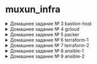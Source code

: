 # muxun_infra
<details><summary>Домашнее задание № 3 bastion-host</summary><p>

---

Подключение к someinternalhost в одну команду с помощью ключа передачи терминала в ssh

`ssh -tA home@35.210.12.2 ssh 10.132.0.3`

---
Алиасы в ssh_config

Нужно использовать параметр ProxyCommand:
~/.ssh/config с использованием netcat 

```
Host bastion
        HostName 35.210.12.2
        User home

Host someinternalhost
        ProxyCommand ssh bastion nc -q0 10.132.0.3 22

```

~/.ssh/config с использованием ключа -W

```
Host bastion
        HostName 35.210.12.2
        User home

Host someinternalhost
        ProxyCommand ssh -A bastion -W 10.132.0.3:22
```

---

Конфигурация подключения


```
bastion_IP = 35.210.12.2
someinternalhost_IP = 10.132.0.3
```

</p></details>



<details><summary>Домашнее задание № 4 gcloud</summary><p>

создан инстанс из gcloud <br> 
установлены ruby и mongodb <br>
задеплоено реддит прриложение <br>


```
testapp_IP = 34.76.222.110
testapp_port = 9292
```
создание нового инстанса с 
параметром стартап-скрипта 

```
gcloud compute instances create reddit-app \
--boot-disk-size=10GB \
--image-family ubuntu-1604-lts \
--image-project=ubuntu-os-cloud \
--machine-type=g1-small \
--tags puma-server \
--restart-on-failure \
----metadata-from-file startup-script=startup_script.sh

```


создание правила фаерволла для рандомного порта 8080(вместо 9292)

```
gcloud compute firewall-rules create another-default-puma-server \
 --network default  \
 --action allow  \
--direction ingress \
--rules tcp:8080  \
--source-ranges=0.0.0.0/0 \ 
--priority 1000  \
--target-tags puma-server
```


</p></details>

<details><summary>Домашнее задание № 5 packer</summary><p>
Packer - создание образов VM для различных провайдеров<br>

* установлен packer

```
cd ~
wget https://releases.hashicorp.com/packer/1.3.3/packer_1.3.3_linux_amd64.zip
unzip packer_1.3.3_linux_amd64.zip
sudo mv packer /usr/lib
rm packer_1.3.3_linux_amd64.zip

```

* произведена авторизация для аутентификации packer и terraform в GCP

```
gcloud auth application-default login

```

* создан шаблон для packer

```

 "builders": [
 {
 "type": "googlecompute",
 "project_id": "infra-226-212",
 "image_name": "reddit-base-{{timestamp}}",
 "image_family": "reddit-base",
 "source_image_family": "ubuntu-1604-lts",
 "zone": "europe-west1-b",
 "ssh_username": "appuser",
 "machine_type": "f1-micro"
 }
 ],
 "provisioners": [
 {
 "type": "shell",
 "script": "script/install_ruby.sh",
 "execute_command": "sudo {{.Path}}"
 },
 {
 "type": "shell",
 "script": "script/install_mongodb.sh",
 "execute_command": "sudo {{.Path}}"
 }
 ]
}

```

* на основе шаблона создан образ ubuntu1604 с предустановленными ruby и mongodb
* на основе образа создан инстанс и задеплоено приложение puma-server
* добавлено правило фаерволла для доступа к порту приложения 9292 инстанса reddit-app

* в шаблон добавлены параметры пользователя: обязательные для указания и указанные в самом шаблоне

```
{
   "variables": [
        {
        "project_id": null,
        "source_image_family": null,
        "machine_type": "f1-micro"
        }
        ],




  "builders": [
        {
        "type": "googlecompute",
        "project_id": "{{user `project_id`}}",
        "image_name": "reddit-base-{{timestamp}}",
        "image_family": "reddit-base",
        "source_image_family": "{{user `source_image_family`}}",
        "zone": "europe-west1-b",
        "ssh_username": "muxund",
        "machine_type": "{{user `machine_type`}}"
        }
        ],

 "provisioners": [
        {
        "type": "shell",
        "script": "script/install_ruby.sh",
        "execute_command": "sudo {{.Path}}"
        },

        {
        "type": "shell",
        "script": "script/install_mongodb.sh",
        "execute_command": "sudo {{.Path}}"
        }

        ]
}

```
*  созданы файлы переменных variables.json и variables.json.example с содержанием:

```
{

"project_id": "infra-226212",
"source_image_family": "ubuntu-1604-lts"

}

```

эти перменные будут вставляться в шаблон при создании образа с помощью команды:

```
packer build -var-file=variables.json ubuntu16.json
```

* добавлены параметры builder для GCP:
	- описание образа
	- размер и тип диска
	- название сети
	- теги

```
{
   "variables": 
	{
	"project_id": null,
	"source_image_family": null,
	"machine_type": "f1-micro",
	"image_description": "standart puma server on ubuntu",
	"disk_size": "10",
	"disk_type": "pd-standart",
	"network": "default",
	"tags": "reddit-app,http-server,https-server"
	}
	,




  "builders": [
	{
	"type": "googlecompute",
	"project_id": "{{user `project_id`}}",
	"image_name": "reddit-base-{{timestamp}}",
	"image_family": "reddit-base",
	"source_image_family": "{{user `source_image_family`}}",
	"zone": "europe-west1-b",
	"ssh_username": "muxund",
	"machine_type": "{{user `machine_type`}}",
	"image_description": "{{user `image_description`}}",
	"disk_size": "{{user `disk_size`}}",
	"disk_type": "{{user `disk_type`}}",
	"network": "{{user `network`}}",
	"tags": "{{user `tags`}}"

	}
	],

 "provisioners": [
	{
	"type": "shell",
	"script": "script/install_ruby.sh",
	"execute_command": "sudo {{.Path}}"
	},

	{
	"type": "shell",
	"script": "script/install_mongodb.sh",
	"execute_command": "sudo {{.Path}}"
	}

	]
}
```



</p></details>


<details><summary>Домашнее задание № 6 terraform-1</summary><p>

* установлен terraform

```
    wget https://releases.hashicorp.com/terraform/0.11.11/terraform_0.11.11_linux_amd64.zip \ 
    && unzip terraform_0.11.11_linux_amd64.zip \
    && sudo mv terraform /usr/bin \
    && terraform --version
```

* установен  и проинициализирован провайде в файле main.tf

```
    13:53 $ terraform init
    
    Initializing provider plugins...
    - Checking for available provider plugins on https://releases.hashicorp.com...
    - Downloading plugin for provider "google" (1.4.0)...
    
    Terraform has been successfully initialized!
    
    You may now begin working with Terraform. Try running "terraform plan" to see
    any changes that are required for your infrastructure. All Terraform commands
    should now work.
    
    If you ever set or change modules or backend configuration for Terraform,
    rerun this command to reinitialize your working directory. If you forget, other
```

* определил в файле main.tf ресурс для создания VM

```
    provider "google" {
            version = "1.4.0"
            project = "infra-226212"
            region = "europe-west1"
    }
    
    resource "google_compute_instance" "app" {
            name            = "reddit-app"
            machine_type    = "g1-small"
            zone            = "europe-west1-b"
            #определение загрузочного диска
            boot_disk {
                    initialize_params {
                            image = "reddit-base-1547821025"
                    }
            }
            #определение сетевого интерфейса
            network_interface {
                    # сеть , к которой присоеденить интерфейс
                    network = "default"
                    # использовать ephimeral IP для доступа в интернет
                    access_config {}
            }
    
    }
```

* перед установкой изменений проверим корректность конфиурации

 
```
    15:10 $ terraform plan
    Refreshing Terraform state in-memory prior to plan...
    The refreshed state will be used to calculate this plan, but will not be
    persisted to local or remote state storage.
    
    
    ------------------------------------------------------------------------
    
    An execution plan has been generated and is shown below.
    Resource actions are indicated with the following symbols:
      + create
    
    Terraform will perform the following actions:
    
      + google_compute_instance.app
          id:                                                  <computed>
          boot_disk.#:                                         "1"
          boot_disk.0.auto_delete:                             "true"
          boot_disk.0.device_name:                             <computed>
          boot_disk.0.disk_encryption_key_sha256:              <computed>
          boot_disk.0.initialize_params.#:                     "1"
          boot_disk.0.initialize_params.0.image:               "reddit-base-1547821025"
          can_ip_forward:                                      "false"
          cpu_platform:                                        <computed>
          create_timeout:                                      "4"
          instance_id:                                         <computed>
          label_fingerprint:                                   <computed>
          machine_type:                                        "g1-small"
          metadata_fingerprint:                                <computed>
          name:                                                "reddit-app"
          network_interface.#:                                 "1"
          network_interface.0.access_config.#:                 "1"
          network_interface.0.access_config.0.assigned_nat_ip: <computed>
          network_interface.0.access_config.0.nat_ip:          <computed>
          network_interface.0.address:                         <computed>
          network_interface.0.name:                            <computed>
          network_interface.0.network:                         "default"
          network_interface.0.network_ip:                      <computed>
          network_interface.0.subnetwork_project:              <computed>
          project:                                             <computed>
          scheduling.#:                                        <computed>
          self_link:                                           <computed>
          tags_fingerprint:                                    <computed>
          zone:                                                "europe-west1-b"
    
    
    Plan: 1 to add, 0 to change, 0 to destroy.
    
    ------------------------------------------------------------------------
    
    Note: You didn't specify an "-out" parameter to save this plan, so Terraform
    can't guarantee that exactly these actions will be performed if
    "terraform apply" is subsequently run.
```
* создана инфраструктура 
```
    15:25 $ terraform apply 
    
    An execution plan has been generated and is shown below.
    Resource actions are indicated with the following symbols:
      + create
    
    Terraform will perform the following actions:
    
      + google_compute_instance.app
          id:                                                  <computed>
          boot_disk.#:                                         "1"
          boot_disk.0.auto_delete:                             "true"
          boot_disk.0.device_name:                             <computed>
          boot_disk.0.disk_encryption_key_sha256:              <computed>
          boot_disk.0.initialize_params.#:                     "1"
          boot_disk.0.initialize_params.0.image:               "reddit-base-1547821025"
          can_ip_forward:                                      "false"
          cpu_platform:                                        <computed>
          create_timeout:                                      "4"
          instance_id:                                         <computed>
          label_fingerprint:                                   <computed>
          machine_type:                                        "g1-small"
          metadata_fingerprint:                                <computed>
          name:                                                "reddit-app"
          network_interface.#:                                 "1"
          network_interface.0.access_config.#:                 "1"
          network_interface.0.access_config.0.assigned_nat_ip: <computed>
          network_interface.0.access_config.0.nat_ip:          <computed>
          network_interface.0.address:                         <computed>
          network_interface.0.name:                            <computed>
          network_interface.0.network:                         "default"
          network_interface.0.network_ip:                      <computed>
          network_interface.0.subnetwork_project:              <computed>
          project:                                             <computed>
          scheduling.#:                                        <computed>
          self_link:                                           <computed>
          tags_fingerprint:                                    <computed>
          zone:                                                "europe-west1-b"
    
    
    Plan: 1 to add, 0 to change, 0 to destroy.
    
    Do you want to perform these actions?
      Terraform will perform the actions described above.
      Only 'yes' will be accepted to approve.
    
      Enter a value: yes
    
    google_compute_instance.app: Creating...
      boot_disk.#:                                         "" => "1"
      boot_disk.0.auto_delete:                             "" => "true"
      boot_disk.0.device_name:                             "" => "<computed>"
      boot_disk.0.disk_encryption_key_sha256:              "" => "<computed>"
      boot_disk.0.initialize_params.#:                     "" => "1"
      boot_disk.0.initialize_params.0.image:               "" => "reddit-base-1547821025"
      can_ip_forward:                                      "" => "false"
      cpu_platform:                                        "" => "<computed>"
      create_timeout:                                      "" => "4"
      instance_id:                                         "" => "<computed>"
      label_fingerprint:                                   "" => "<computed>"
      machine_type:                                        "" => "g1-small"
      metadata_fingerprint:                                "" => "<computed>"
      name:                                                "" => "reddit-app"
      network_interface.#:                                 "" => "1"
      network_interface.0.access_config.#:                 "" => "1"
      network_interface.0.access_config.0.assigned_nat_ip: "" => "<computed>"
      network_interface.0.access_config.0.nat_ip:          "" => "<computed>"
      network_interface.0.address:                         "" => "<computed>"
      network_interface.0.name:                            "" => "<computed>"
      network_interface.0.network:                         "" => "default"
      network_interface.0.network_ip:                      "" => "<computed>"
      network_interface.0.subnetwork_project:              "" => "<computed>"
      project:                                             "" => "<computed>"
      scheduling.#:                                        "" => "<computed>"
      self_link:                                           "" => "<computed>"
      tags_fingerprint:                                    "" => "<computed>"
      zone:                                                "" => "europe-west1-b"
    google_compute_instance.app: Still creating... (10s elapsed)
    google_compute_instance.app: Creation complete after 16s (ID: reddit-app)
    
    Apply complete! Resources: 1 added, 0 changed, 0 destroyed.
```

* добавлен в секцию resources пункт metadata
```
    metadata {
                    ssh-keys = "muxund:${file("~/.ssh/id_rsa.pub")}"            }
```


* создадан  файл outputs.tf

```
    output "app_external_ip" {
     value = "${google_compute_instance.app.network_interface.0.access_config.0.assigned_nat_ip}"
    

```
* задано с помощью терраформа правило фаерволла
```
    resource "google_compute_firewall" "firewall_puma" {
            name    = "allow-puma-default"
            #название сети , в которой действует правило
            network = "default"
            # что разрешаем 
            allow {
                    protocol = "tcp"
                    ports    = ["9292"]
            }
            # откуда разрешаем доступ
            source_ranges = ["0.0.0.0/0"]
            # правила дл яинстансов с тегами
            target_tags = ["reddit-app"]
```

* дополен main.tf провижинами

```
    provisioner "file" {
    source = "files/puma.service"
    destination = "/tmp/puma.service"
    }
    
    provisioner "remote-exec" {
     script = "files/deploy.sh"
    }
```

* определены параметры подключения для провиженов
```
connection {
 type = "ssh"
 user = "muxund"
 agent = false
 private_key = "${file("~/.ssh/id_rsa")}"
 }
```

* созданы файлы с переменными и определены  variable

</p></details>



<details><summary> Домашнее задание № 7 terraform-2</summary>
<p>

* создано правило фаерволла для ssh порта

```
#====FIREWALL SSH====
resource "google_compute_firewall" "firewall_ssh" {
  name    = "default-allow-ssh"
  network = "default"

  allow {
    protocol = "tcp"
    ports    = ["22"]
  }

  source_ranges = ["0.0.0.0/0"]
}

```

* в терраформ стэйт импортироване правило ssh портя, объявленное ранее

* создана неявная зависимость ресурсов внешнего ip и  ip инстанса

```

#====INSTANCE====
resource "google_compute_instance" "app" {
  name         = "reddit-app"
  machine_type = "g1-small"
  zone         = "${var.zone}"
  tags         = ["reddit-app"]
  boot_disk {
    initialize_params {
      image = "${var.disk_image}"
    }
  }

  network_interface {
    network = "default"
    access_config {
      nat_ip = "${google_compute_address.app_ip.address}"
    }
  }

  /....
}

#====ADDRESS====
resource "google_compute_address" "app_ip" {
  name   = "reddit-app-ip"
}


```

* в packer созданы шаблоны для подготовки образов app и db

* конфигурация terraform разбита на несколько частей 
	-app.tf
	-db.tf
	-main.tf
	-vpc.tf

* на основе предыдущих конфигураций созданы модули app db vpc

```
rovider "google" {
  version = "1.4.0"
  project = "${var.project}"
  region  = "${var.region}"
}

module "app" {
  source          = "../modules/app"
  public_key_path = "${var.public_key_path}"
  zone            = "${var.zone}"
  app_disk_image  = "${var.app_disk_image}"
}

module "db" {
  source          = "../modules/db"
  public_key_path = "${var.public_key_path}"
  zone            = "${var.zone}"
  db_disk_image   = "${var.db_disk_image}"
}

module "vpc" {
  source        = "../modules/vpc"
  source_ranges = ["182.126.72.77/32"]
}


```

* проверена работ по параметризации source_range  модуля vpc c помощью телнета

* созданы конфигурации для окружений stage и prod с раздичными параметрами vpc

* созданы 2 экземпляра storage-backet

```
provider "google" {
        version = "1.4.0"
        project = "${var.project}"
        region  = "${var.region}"
}


module "storage-bucket" {
        source = "SweetOps/storage-bucket/goog$
        version = "0.1.1"

        name = ["st_bucket1","st-bucket2"]

}

output storage-bucket_url {
        value = "${module.storage-bucket.url}"
}



```
</p></details>


<details><summary> Домашнее задание № 8 ansible-1</summary>
<p>

* ansible установлен с помощью apt install
* запущено stage окружение в терраформе и проверена доступность ssh telnetom
* создан inventory файл для хоста app и проверена доступность с помощью пинг

```
✔ ~/otus/hw9/muxun_infra/ansible [ansible-1 L|…1] 
13:50 $ ansible appserver -i ./inventory -m ping
appserver | SUCCESS => {
    "changed": false, 
    "ping": "pong"
}

```

* добавлен хост с базой данных в инвентори
* создан и параметрезиован ansible.cfg

```
[defaults]
inventory = ./inventory
remote_user = muxund
private_key_file = ~/.ssh/id_rsa
host_key_checking = False
retry_files_enabled = False
```
* проверен модуль ping с параметрами

```
✔ ~/otus/hw9/muxun_infra/ansible [ansible-1 L|✚ 1…1] 
14:20 $ ansible appserver -m ping
appserver | SUCCESS => {
    "changed": false, 
    "ping": "pong"
}
✔ ~/otus/hw9/muxun_infra/ansible [ansible-1 L|✚ 1…1] 
14:21 $ ansible dbserver -m ping
dbserver | SUCCESS => {
    "changed": false, 
    "ping": "pong"
}


```
* проверены ad-hoc команды

```
4:24 $ ansible dbserver -m command -a uptime
dbserver | SUCCESS | rc=0 >>
 11:28:28 up 55 min,  1 user,  load average: 0.00, 0.00, 0.00

✔ ~/otus/hw9/muxun_infra/ansible [ansible-1 L|✔] 
14:28 $ ansible dbserver -m command -a ifconfig
dbserver | SUCCESS | rc=0 >>
ens4      Link encap:Ethernet  HWaddr 42:01:0a:84:00:28  
          inet addr:10.132.0.40  Bcast:10.132.0.40  Mask:255.255.255.255
          inet6 addr: fe80::4001:aff:fe84:28/64 Scope:Link
          UP BROADCAST RUNNING MULTICAST  MTU:1460  Metric:1
          RX packets:1678 errors:0 dropped:0 overruns:0 frame:0
          TX packets:1552 errors:0 dropped:0 overruns:0 carrier:0
          collisions:0 txqueuelen:1000 
          RX bytes:1996685 (1.9 MB)  TX bytes:162152 (162.1 KB)

lo        Link encap:Local Loopback  
          inet addr:127.0.0.1  Mask:255.0.0.0
          inet6 addr: ::1/128 Scope:Host
          UP LOOPBACK RUNNING  MTU:65536  Metric:1
          RX packets:0 errors:0 dropped:0 overruns:0 frame:0
          TX packets:0 errors:0 dropped:0 overruns:0 carrier:0
          collisions:0 txqueuelen:1000 
          RX bytes:0 (0.0 B)  TX bytes:0 (0.0 B)
```

* создан inventory в формате yml и проверен

```
15:13 $ ansible all -m ping -i inventory.yaml 
dbserver | SUCCESS => {
    "changed": false, 
    "ping": "pong"
}
appserver | SUCCESS => {
    "changed": false, 
    "ping": "pong"
}
```

* проверены модули systemd и service

```
✔ ~/otus/hw9/muxun_infra/ansible [ansible-1 L|✚ 1…1] 
15:25 $ ansible db -m service -a name=mongod
dbserver | SUCCESS => {
    "changed": false, 
    "name": "mongod", 
    "status": {
        "ActiveEnterTimestamp": "Sat 2019-01-26 10:32:48 UTC", 
        "ActiveEnterTimestampMonotonic": "13819239", 
        "ActiveExitTimestampMonotonic": "0", 
        "ActiveState": "active", 
        "After": "sysinit.target basic.target network.target systemd-journald.socket system.slice", 
        "AllowIsolate": "no", 
        "AmbientCapabilities": "0", 
        "AssertResult": "yes", 
        "AssertTimestamp": "Sat 2019-01-26 10:32:48 UTC", 
        "AssertTimestampMonotonic": "13818217", 
        "Before": "multi-user.target shutdown.target", 
        "BlockIOAccounting": "no", 
        "BlockIOWeight": "18446744073709551615",
.......................

```

* создан playbook с заданием деплоя приложения

```
✔ ~/otus/hw9/muxun_infra/ansible [ansible-1 L|✚ 1…2] 
16:13 $ ansible-playbook clone.yml 

PLAY [Clone] ********************************************************************************

TASK [Gathering Facts] **********************************************************************
ok: [appserver]

TASK [Clone repo] ***************************************************************************
changed: [appserver]

PLAY RECAP **********************************************************************************
appserver      
```



</p></details>


<details><summary> Домашнее задание № 9 ansible-2</summary>
<p>

* создан playbook для управления конфигурациями и деплоя приложения
  - сценарии для каждого хоста
  - шаблоны конфиг файлов
  - сделан пробный прогон плэйбука
  - введены хэндлеры \ таски для деплоя приложения
  - плэйбук применён

```

✔ ~/otus/hw10/muxun_infra/ansible [ansible-2|✔] 
10:55 $ cat reddit_app_one_play.yml 
---
- name: Config host and deploy application # Описание сценария
  hosts: all # Хосты, на которых выполятся таски
  vars:
    mongo_bind_ip: 0.0.0.0 # переменная задается в vars
    db_host: 10.132.0.48


  tasks: # блок тасков(заданий)
    - name: меняю конфиг монги на db 
      become: true # выполняем задание от рута
      template:
        src:  templates/mongod.conf.j2 # путь до шаблона
        dest: /etc/mongod.conf # целевой путь на удаленном хосте
        mode: 0644  # права на файл
      tags: db-tag   # тэги задания 
      notify: restart mongod

    - name: устанавливаю пума юнит на app
      become: true
      copy:
        src:   files/puma.service
        dest: /etc/systemd/system/puma.service
      tags: app-tag
      notify: reload puma

    - name: добавляю конфиг подключения к бд на app
      template:
        src: templates/db_config.j2
        dest: /home/muxund/db_config
      tags: app-tag

    - name: enable puma для app
      become: true
      systemd: name=puma enabled=yes
      tags: app-tag

    - name: граблю приложение из гита на апп
      git:
        repo: 'https://github.com/express42/reddit.git'
        dest: /home/muxund/reddit
        version: monolith # <-- Указываем нужную ветку
      #tags: deploy-tag
      tags: app-tag
      notify: reload puma

    - name: инсталирую bundle на app
      bundler:
        state: present
        chdir: /home/muxund/reddit # <-- В какой директории выполнить команду bundle
     # tags: deploy-tag 
      tags: app-tag  
     

  handlers:
  - name: restart mongod
    become: true
    service: name=mongod state=restarted
    
  - name: reload puma
    become: true
    service: name=puma state=restarted 


```

<img src="https://s3.us-west-2.amazonaws.com/secure.notion-static.com/7a52878a-ad17-44a7-a307-10d54c0b7495/oneplayonescen.png?AWSAccessKeyId=ASIAT73L2G45HOBQHFM6&Expires=1548835308&Signature=F2GHKWsHutLGxyBqUyVon4JTu%2Bk%3D&x-amz-security-token=FQoGZXIvYXdzEBAaDKFv2hlRTRvWbXo8GiK3A4MOL4eBpO8a%2FMtwYA0RV3ELQOMwXpp%2BRTO6SZGg7Dd3GpB3kT2WNJcbZ7%2BS0SjBYAcmUW7tSvxbYz%2B1EA6GC3XXdGpPngpdgzCBVAA%2BjGfJX1br9c17ZjNYlXMmCnH6wFFtRkyZN8Kyy2OWPxmZ%2F7ZQo4aga6gFpN%2BmpQOIj0iLLiGW8vIcWb6ePYuhZeFd%2FeSKqSNNvvVACO%2F7O1KK157%2FU5l2W7fCMpXgE%2B4MNrRZbgHG3n8LSajbXTf5ttzvCPW%2BGM2FN2B658vQiiR1eDxVLmnW1EehTi7Y4ii0ABFAVA2jS0vz20uxYp1QxGo8nkJ1TaQTpDPplWsH9RKqG0PrYpegCERzc7yN7lkx%2Ba%2FXt0dXRku%2FYoNg467syn6gpoYgXE43Ip5EmZC2%2FQuLxEssZYo%2F2V8HOUm%2BLi5I72kCbplz8qd29bskxPu%2F95bLL8WYjtwNs1byHwhr6EcLC9isVRNm%2F4%2BuMqqoLHL7UV0NSfTrnHSTcQwnUeYoMbn9S1SJzYg10p10FFHdAS0CXVAbPAN%2B%2FGH%2F3VH16TfSDkB8eQ6ZJENIlCxkNv3IuG6BYK%2B7f3a%2FS5Qosd6%2F4gU%3D"></img>



* создан плэйбук с несколькими сценариями
* добавлен по образцу сценарий для деплоя

```

✔ ~/otus/hw10/muxun_infra/ansible [ansible-2|✔] 
10:55 $ cat reddit_app_multiple_plays.yml 
---
- name: Конфигурируем mongodb хост
  hosts: db
  tags: db-tag
  become: true
  vars:
    mongo_bind_ip: 0.0.0.0
  tasks:
    - name: Меняю конфиг монги на db 
      become: true
      template:
        src:  templates/mongod.conf.j2
        dest: /etc/mongod.conf
        mode: 0644
      tags: db-tag 
      notify: restart mongod
  handlers:
    - name: restart mongod
      service: name=mongod state=restarted 
    

- name: Конфигурируем хост app
  hosts: app
  tags: app-tag
  become: true
  vars:
    db_host: 10.132.0.50
  tasks:
    - name: Копируем юнит пума-сервис на app
      copy:
        src:   files/puma.service
        dest: /etc/systemd/system/puma.service
      notify: reload puma

    - name: Добавляем конфиг подключения к бд на app
      template:
        src: templates/db_config.j2
        dest: /home/muxund/db_config
        owner: muxund
        group: muxund

    - name: enable puma для app
      systemd: name=puma enabled=yes

  handlers:    
  - name: reload puma
    service: name=puma state=restarted 


- name: Деплой приложухи
  hosts: app
  tags: deploy-tag
  become: true
  tasks:
    - name: граблю приложение из гита на апп
      git:
        repo: 'https://github.com/express42/reddit.git'
        dest: /home/muxund/reddit
        version: monolith 
      notify: restart puma

    - name: инсталирую bundle на app
      bundler:
        state: present
        chdir: /home/muxund/reddit 

  handlers:
    - name: restart puma
      become: true
      systemd: name=puma state=restarted

```

<img src="https://s3.us-west-2.amazonaws.com/secure.notion-static.com/ecb50d66-3a42-496f-952c-1a976b76c883/multiplecneario.png?AWSAccessKeyId=ASIAT73L2G45BXVWHNL4&Expires=1548835300&Signature=B9Vv3iHADpVwnGxmTj3CufCoLSM%3D&x-amz-security-token=FQoGZXIvYXdzEBAaDBPLlI9NEA6JI8FadyK3A%2FOMK22s5I%2F6Mtck2ikT9Ssgwov4doSWwEkbYb5GeNn9SxdgeqOOQEFGTOfocKiWYtpuWyahhu6GAzM6dae0cnloA%2BQ0oE6Q1lKHCiz%2B0n6RWV%2BGTtLQNh%2BsIDy819Ih6skaKqxEVxWNTqXapf7EPYVEvzJTAP1YYrI5O9s3G9uOGSjURrb4mWyELOjydYkqmufvnyCDyhCHOLmLTU38i3BQuvBY12Yrkh5dIuAxetEOTS%2B5GFaWNd9QzBlHKOjLGJ4ie9MTojw2OpFjd3neuXBmw4RfsCiTJPlPloX%2FShXih8rPsesUu4mf7tSMq9rKbIVxmNR96tptwNwPNs5vTzSGL%2BX3m9LvZLGWQIHKmTRlcQ%2BuM8DEahSsW8ObYJc5d1yDTJw9J9iuIAVhOjht9t3dAcIxZ5fmxAoyo6g97mS0CIamTv8KJWiCbSRvPAaXueezbESxA6zUBJ7DZ704FsWVGfXBBSNbraN4NtUlqhHbCQ%2FsF3hv4on2fqMZOVE4hwmsulO0We8%2FCkbRbNB10dMD9CSDkdYuKtzlES8zf1fBTapdu8vR4WEB0pfwDR0zm4746hrtZjooluu%2F4gU%3D"></img>

* на основе предыдущих наработок создано несколько плэйбуков и объеденены с помощью import_playbook в site.yml

```

✔ ~/otus/hw10/muxun_infra/ansible [ansible-2|✔] 
11:06 $ cat app.yml db.yml deploy.yml
---
- name: Конфигурируем хост app
  hosts: app
  become: true
  vars:
    db_host: 10.132.15.194
  tasks:
    - name: Копируем юнит пума-сервис на app
      copy:
        src:   files/puma.service
        dest: /etc/systemd/system/puma.service
      notify: reload puma

    - name: Добавляем конфиг подключения к бд на app
      template:
        src: templates/db_config.j2
        dest: /home/muxund/db_config
        owner: muxund
        group: muxund

    - name: enable puma для app
      systemd: name=puma enabled=yes

  handlers:
  - name: reload puma
    service: name=puma state=restarted

---
- name: Конфигурируем mongodb хост
  hosts: db
  become: true
  vars:
    mongo_bind_ip: 0.0.0.0

  tasks:
    - name: Меняю конфиг монги на db
      become: true
      template:
        src:  templates/mongod.conf.j2
        dest: /etc/mongod.conf
        mode: 0644
      notify: restart mongod

  handlers:
    - name: restart mongod
      service: name=mongod state=restarted


---

- name: Деплой приложухи
  hosts: app
  tasks:
    - name: граблю приложение из гита на апп
      git:
        repo: 'https://github.com/express42/reddit.git'
        dest: /home/muxund/reddit
        version: monolith
      notify: restart puma

    - name: инсталирую bundle на app
      bundler:
        state: present
        chdir: /home/muxund/reddit

  handlers:
    - name: restart puma
      become: true
      systemd: name=puma state=restarted


```

<img src="https://s3.us-west-2.amazonaws.com/secure.notion-static.com/b4d5de0a-a1a3-4a00-95b0-c3c50b9b200a/siteplaybok.png?AWSAccessKeyId=ASIAT73L2G45NKA4IGFP&Expires=1548835706&Signature=7v4F63MzyiUbabM5V003%2FyAJT%2F8%3D&x-amz-security-token=FQoGZXIvYXdzEBAaDLtslAGySyHccT%2B42yK3Ay%2FjbK43hItaoZ%2FyzEUhWLAu2mTVRPTHPWU6C7U0S5BIn81P%2BmFfzU%2BnqK5gwVy6mvaXcTlMeRhB1gdQTy1TlBbIK%2BBcEiZGnYCp5hb3ae9Q7aTzyQb4C0i7kMbA0EqfOSG7oXw%2BYYAt%2BoHBNNUDSZieI4UA1IGyQMm0i7hB8tChfeKOV73RwWnPqGPgDF7IEgmQxzvNfWKTu7ZVH13SlPvJIkGmclrU%2BRU14dkzW0v2aZMN07JVPI1Sn7O5QJEIN%2BQccMgArPZchRg6y%2FQs6INIEcb%2FMCeci0%2BHm%2FaANwn1rhDW2fRxs8a7ZN53%2Bv3xQMCve1lrhL2q3K%2FdiDIWRjdNWP0hUZ66G7W7iWvuFjQWsSAE8MdgjCf%2BM8O0YFc00W4C5shivwNnVVcsExuWJiXVYSqjIv7S1HxZjoV0Dt7ZMHCOCaYn0bmpLBXNVEhDUulmVeIjc3GA1vzq8NjBRT0%2FaIs0KMOoQX9Wu4mltcKqNzbGIGGdtEDD8eD7JRcbZMA3bhe2JhZ8lqPwzOYl3dem7VhbxcovBHZS%2FsRjCaW1hmG5u2EUNPeXMymS%2F%2BPcUeA147qaIiUo5vG%2F4gU%3D"></img>


* созданы ansible сценарии для провиженов

```

 ~/otus/hw10/muxun_infra/ansible [ansible-2|✔] 
11:07 $ cat packer_*
---
- name: Install Ruby && Bundler
  hosts: all
  become: true
  tasks:
  # Установим в цикле все зависимости
  - name: Install ruby and rubygems and required packages
    apt: "name={{ item }} state=present"
    with_items:
      - ruby-full
      - ruby-bundler
      - build-essential
---
- name: Install MongoDB 3.2
  hosts: all
  become: true
  tasks:
  # Добавим ключ репозитория для последующей работы с ним
  - name: Add APT key
    apt_key:
      id: EA312927
      keyserver: keyserver.ubuntu.com

  # Подключаем репозиторий с пакетами mongodb
  - name: Add APT repository
    apt_repository:
      repo: deb [ arch=amd64,arm64 ] http://repo.mongodb.org/apt/ubuntu xenial/mongodb-org/3.2 multiverse
      state: present

  # Выполним установку пакета
  - name: Install mongodb package
    apt:
      name: mongodb-org
      state: present

  # Включаем сервис
  - name: Configure service supervisor
    systemd:
      name: mongod
      enabled: yes


```

* и созданы новые образы app и db
* на основе образов пересоздана stage инфраструктура
* применен ansible-playbook

<img src="https://s3.us-west-2.amazonaws.com/secure.notion-static.com/60cf0422-9826-44e2-835f-0f242c533a62/.png?AWSAccessKeyId=ASIAT73L2G45EHF4HKSE&Expires=1548836023&Signature=cNX2LMgQUjsmoS4JSVfPNrmY4l4%3D&x-amz-security-token=FQoGZXIvYXdzEBAaDCJ4eBBhbRochVGzeiK3A3YLk3NUWJaiHPwlFGWUlXkya6SjR12CgmtxKyGvOeQqJ%2FKhaiJnUNDIwyLhKEYr93AoMI0rqTTeoV9Hv%2ByZEX2xiqu9d4%2FucQNCjc%2FPHlz926x8Z2TMi%2BgR%2FaQfTDz81hH2lagTFPxXqdT7QmE1QQOva0MndDnlAYoSbnwnGtMRSaWM1kaIX1tG8aP4FIi2ZreRGYzrZHb8vJRHdJw86%2Flw8EwzIin041LPVe8u9o0Cay7Xim%2BJtT5qPHQkTmzrOtEB4JVns0%2F%2F1m%2FJs7T2Eg7WdHqM5aeDWsiiPICxBVXk0f4kSKbcXOcsyznKSuSZC6gZtQX61UY7trKc%2BhhylbcBN8V5ufOz0%2BzWemldAIsaeK8lneuoYuMc4jycRAd8IK48Tnl1vWpDLcWtWgFeJjckryFkxHUmoK6FylRDEpAIfRrEPxKy8rhc8MSYW%2B3lqP4As1KawEGMIVyUAp5GIRE3K15ylKb7SWdEDiRUZC%2FyYb0%2FXL7UQEfDicbhalJwDf1LZnUt8NAEKRfzrSMdMRv%2BVS9Pw8VMSIhzvwOFpnPehr6LYWIp8bhTzmf6FO03%2B3zeL%2BOT6zgo8tq%2F4gU%3D"></img>



</p>
</details>


 
